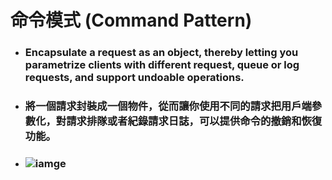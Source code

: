 命令模式 (Command Pattern)
=====
* ### Encapsulate a request as an object, thereby letting you parametrize clients with different request, queue or log requests, and support undoable operations.
* ### 將一個請求封裝成一個物件，從而讓你使用不同的請求把用戶端參數化，對請求排隊或者紀錄請求日誌，可以提供命令的撤銷和恢復功能。
* ### ![iamge](https://gitlab.com/ChiangWei/main/-/raw/master/DesignPatterns/Python/%E5%91%BD%E4%BB%A4%E6%A8%A1%E5%BC%8F%20(Command%20Pattern)/%E5%91%BD%E4%BB%A4%E6%A8%A1%E5%BC%8F%E7%9A%84%E9%A1%9E%E5%88%A5%E5%9C%96.jpg)
